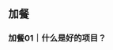 <!--
 * @Author: zhangyu
 * @Email: zhangdulin@outlook.com
 * @Date: 2022-09-21 18:51:48
 * @LastEditors: zhangyu
 * @LastEditTime: 2022-12-22 16:39:00
 * @Description: 
-->

## 加餐
### 加餐01｜什么是好的项目？
